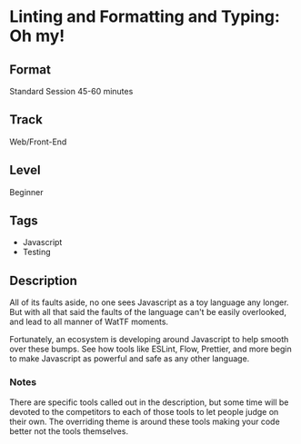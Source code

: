 # Linting and Formatting and Typing: Oh my!

## Format
Standard Session 45-60 minutes

## Track
Web/Front-End

## Level
Beginner

## Tags
- Javascript
- Testing

## Description
All of its faults aside, no one sees Javascript as a toy language any longer. But with all that said the faults of the language can't be easily overlooked, and lead to all manner of WatTF moments.

Fortunately, an ecosystem is developing around Javascript to help smooth over these bumps. See how tools like ESLint, Flow, Prettier, and more begin to make Javascript as powerful and safe as any other language.

### Notes
There are specific tools called out in the description, but some time will be devoted to the competitors to each of those tools to let people judge on their own. The overriding theme is around these tools making your code better not the tools themselves.
